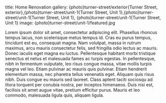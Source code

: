title: Home Renovation
gallery: {photo}turner-street/exterior{Turner Street, exterior},{photo}turner-street/unit-1{Turner Street, Unit 1},{photo}turner-street/unit-1{Turner Street, Unit 1}, {photo}turner-street/unit-1{Turner Street, Unit 1} 
image: {photo}turner-street/unit-1/featured.jpg

Lorem ipsum dolor sit amet, consectetur adipiscing elit. Phasellus rhoncus tempus lacus, non scelerisque metus tempus id. Cras eu purus tempus, tincidunt est eu, consequat magna. Nam volutpat, massa in rutrum maximus, arcu mauris consectetur felis, sed fringilla odio lectus ac mauris. Donec iaculis eget magna eu luctus. Pellentesque habitant morbi tristique senectus et netus et malesuada fames ac turpis egestas. In pellentesque, nibh in fermentum vulputate, leo risus congue massa, vitae mollis turpis magna vel leo. Etiam pulvinar ac mauris quis pulvinar. Etiam hendrerit elementum massa, nec pharetra tellus venenatis eget. Aliquam quis risus nibh. Duis congue eu mauris sed laoreet. Class aptent taciti sociosqu ad litora torquent per conubia nostra, per inceptos himenaeos. Duis nisi est, facilisis sit amet augue vitae, pretium efficitur purus. Mauris et leo commodo, malesuada ligula quis, aliquam ligula. 
